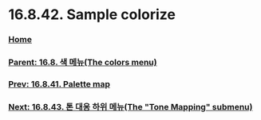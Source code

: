 # 16.8.42. Sample colorize

### [Home](./00-home.md)
### [Parent: 16.8. 색 메뉴(The colors menu)](./16-08-00-the-colors-menu.md)
### [Prev: 16.8.41. Palette map](./16-08-41-palette-map.md)
### [Next: 16.8.43. 톤 대응 하위 메뉴(The "Tone Mapping" submenu)](./16-08-43-the-tone-mapping-submenu.md)
